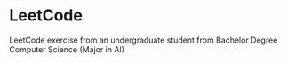 # LeetCode
LeetCode exercise from an undergraduate student from Bachelor Degree Computer Science (Major in AI)
